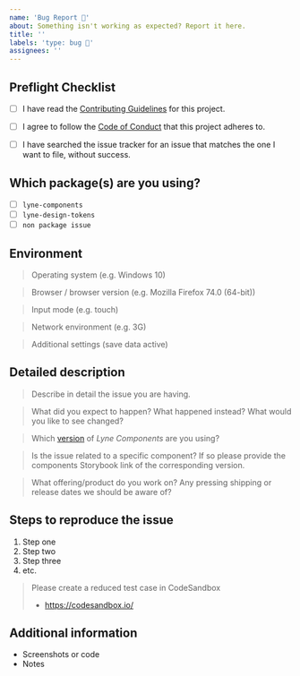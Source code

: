 ```yaml
---
name: 'Bug Report 🐛'
about: Something isn't working as expected? Report it here.
title: ''
labels: 'type: bug 🐛'
assignees: ''
---
```


<!-- Feel free to remove sections that aren't relevant.

## Title line template: [Title]: Brief description

If this is a specific bug concerning one of [our projects](https://github.com/lyne-design-system/lyne#our-projects) please place the bug report there and have a look if it has already been reported/solved.

If not please help us out by filling out a couple of details below!

-->

## Preflight Checklist
<!-- Please ensure you've completed the following steps by replacing [ ] with [x]-->

* [ ] I have read the [Contributing Guidelines](https://github.com/lyne-design-system/lyne/blob/master/CONTRIBUTING.md) for this project.
* [ ] I agree to follow the [Code of Conduct](https://github.com/lyne-design-system/lyne/blob/master/CODE_OF_CONDUCT.md) that this project adheres to.
* [ ] I have searched the issue tracker for an issue that matches the one I want to file, without success.


## Which package(s) are you using?

<!--
  Add an x in one of the options below, for example:
- [x] package name
-->

- [ ] `lyne-components`
- [ ] `lyne-design-tokens`
- [ ] `non package issue`

## Environment

> Operating system (e.g. Windows 10)

> Browser / browser version (e.g. Mozilla Firefox 74.0 (64-bit))

> Input mode (e.g. touch)

> Network environment (e.g. 3G)

> Additional settings (save data active)

## Detailed description

> Describe in detail the issue you are having.

> What did you expect to happen? What happened instead? What would you like to
> see changed?

> Which [version](https://lyne-documentation.netlify.app/deployments) of *Lyne Components* are you using?

> Is the issue related to a specific component? If so please provide the components Storybook link of the corresponding version.

> What offering/product do you work on? Any pressing shipping or release dates we
> should be aware of?

## Steps to reproduce the issue

1. Step one
2. Step two
3. Step three
4. etc.

> Please create a reduced test case in CodeSandbox
>
> - https://codesandbox.io/

## Additional information

- Screenshots or code
- Notes
